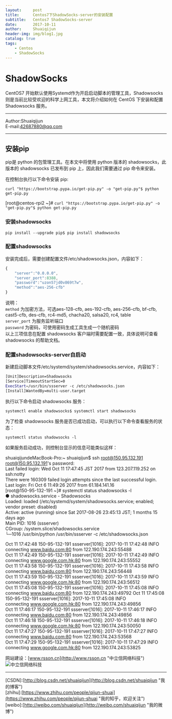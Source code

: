 ```yaml
---
layout:     post
title:      Centos7下ShadowSocks-server的安装配置
subtitle:   Centos7 ShadowSocks-server
date:       2017-10-11
author:     Shuaiqijun
header-img: img/blog1.jpg
catalog: true
tags:
    - Centos
    - ShadowSocks
---
```


ShadowSocks
===========================
CentOS7 开始默认使用Systemd作为开启启动脚本的管理工具，Shadowsocks则是当前比较受欢迎的科学上网工具，本文将介绍如何在 CentOS 下安装和配置 Shadowsocks 服务。  
******  
Author:Shuaiqijun  
E-mail:42687880@qq.com  
******  
## 安装pip
pip是 python 的包管理工具。在本文中将使用 python 版本的 shadowsocks，此版本的 shadowsocks 已发布到 pip 上，因此我们需要通过 pip 命令来安装。  

在控制台执行以下命令安装 pip:  
```
curl "https://bootstrap.pypa.io/get-pip.py" -o "get-pip.py"$ python get-pip.py
```

[root@centos-rpi2 ~]# `curl "https://bootstrap.pypa.io/get-pip.py" -o "get-pip.py"$ python get-pip.py`     
### 安装shadowsocks
```
pip install --upgrade pip$ pip install shadowsocks
```  
### 配置shadowsocks
安装完成后，需要创建配置文件/etc/shadowsocks.json，内容如下：  
```js
{ 
	"server":"0.0.0.0", 
	"server_port":8388, 
	"password":"uzon57jd0v869t7w", 
	"method":"aes-256-cfb"
}
```  
说明：  
	`method` 为加密方法，可选aes-128-cfb, aes-192-cfb, aes-256-cfb, bf-cfb, cast5-cfb, des-cfb, rc4-md5, chacha20, salsa20, rc4, table  
	`server_port` 为服务监听端口  
	`password` 为密码，可使用密码生成工具生成一个随机密码  
	以上三项信息在配置 shadowsocks 客户端时需要配置一致，具体说明可查看 shadowsocks 的帮助文档。
### 配置shadowsocks-server自启动
新建启动脚本文件/etc/systemd/system/shadowsocks.service，内容如下：  
```bash
[Unit]Description=Shadowsocks  
[Service]TimeoutStartSec=0  
ExecStart=/usr/bin/ssserver -c /etc/shadowsocks.json  
[Install]WantedBy=multi-user.target
```   
执行以下命令启动 shadowsocks 服务：
```  
systemctl enable shadowsocks$ systemctl start shadowsocks 
``` 
为了检查 shadowsocks 服务是否已成功启动，可以执行以下命令查看服务的状态：
```  
systemctl status shadowsocks -l 
``` 
如果服务启动成功，则控制台显示的信息可能类似这样：  

shuaiqijundeMacBook-Pro:~ shuaiqijun$ ssh root@150.95.132.191  
root@150.95.132.191's password:   
Last failed login: Wed Oct 11 17:47:45 JST 2017 from 123.207.119.252 on ssh:notty  
There were 160309 failed login attempts since the last successful login.  
Last login: Fri Oct  6 11:49:26 2017 from 61.184.141.16  
[root@150-95-132-191 ~]# systemctl status shadowsocks -l  
● shadowsocks.service - Shadowsocks  
   Loaded: loaded (/etc/systemd/system/shadowsocks.service; enabled; vendor preset: disabled)  
   Active: active (running) since Sat 2017-08-26 23:45:13 JST; 1 months 15 days ago  
 Main PID: 1016 (ssserver)  
   CGroup: /system.slice/shadowsocks.service  
           └─1016 /usr/bin/python /usr/bin/ssserver -c /etc/shadowsocks.json  

Oct 11 17:42:48 150-95-132-191 ssserver[1016]: 2017-10-11 17:42:48 INFO       
connecting www.baidu.com:80 from 122.190.174.243:55488  
Oct 11 17:42:49 150-95-132-191 ssserver[1016]: 2017-10-11 17:42:49 INFO       
connecting www.google.com.hk:80 from 122.190.174.243:55552  
Oct 11 17:43:58 150-95-132-191 ssserver[1016]: 2017-10-11 17:43:58 INFO       
connecting www.baidu.com:80 from 122.190.174.243:56448  
Oct 11 17:43:59 150-95-132-191 ssserver[1016]: 2017-10-11 17:43:59 INFO       
connecting www.google.com.hk:80 from 122.190.174.243:56512  
Oct 11 17:45:08 150-95-132-191 ssserver[1016]: 2017-10-11 17:45:08 INFO       
connecting www.baidu.com:80 from 122.190.174.243:49792
Oct 11 17:45:08 150-95-132-191 ssserver[1016]: 2017-10-11 17:45:08 INFO       
connecting www.google.com.hk:80 from 122.190.174.243:49856  
Oct 11 17:46:17 150-95-132-191 ssserver[1016]: 2017-10-11 17:46:17 INFO       
connecting www.baidu.com:80 from 122.190.174.243:49856  
Oct 11 17:46:18 150-95-132-191 ssserver[1016]: 2017-10-11 17:46:18 INFO       
connecting www.google.com.hk:80 from 122.190.174.243:50050  
Oct 11 17:47:27 150-95-132-191 ssserver[1016]: 2017-10-11 17:47:27 INFO      
connecting www.baidu.com:80 from 122.190.174.243:53568  
Oct 11 17:47:29 150-95-132-191 ssserver[1016]: 2017-10-11 17:47:29 INFO       
connecting www.google.com.hk:80 from 122.190.174.243:53825   



网站建设：[www.rsson.cn](http://www.rsson.cn "中立信网络科技")  
![中立信网络科技][rsson-logo]  

--------------------------------
[CSDN]:[http://blog.csdn.net/shuaiqijun](http://blog.csdn.net/shuaiqijun "我的博客")  
[zhihu]:[https://www.zhihu.com/people/qijun-shuai](https://www.zhihu.com/people/qijun-shuai "我的知乎，欢迎关注")  
[weibo]:[http://weibo.com/shuaiqijun](http://weibo.com/shuaiqijun "我的微博")  
 

[rsson-logo]:http://www.rsson.cn/Templates/duomi/images/logo-1.png "中立信logo"
[baidu-logo]:http://www.baidu.com/img/bdlogo.gif "百度logo"  
[weibo-logo]:/img/weibo.png "点击图片进入我的微博"  
[csdn-logo]:/img/csdn.png "我的CSDN博客"  
[foryou]:https://github.com/shuaiqijun/ImageCache/raw/master/Logo/foryou.gif 
